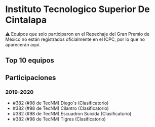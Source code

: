 # Instituto Tecnologico Superior De Cintalapa

:warning: Equipos que solo participaron en el Repechaje del Gran Premio de México no están registrados oficialmente en el ICPC, por lo que no aparecerán aquí.

## Top 10 equipos


## Participaciones

### 2019-2020

- #382 (#98 de TecNM) Diego´s (Clasificatorio)
- #382 (#98 de TecNM) Cilantro (Clasificatorio)
- #382 (#98 de TecNM) Escuadron Suicida (Clasificatorio)
- #382 (#98 de TecNM) Tigres (Clasificatorio)



